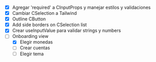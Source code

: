 * [x] Agregar 'required' a CInputProps y manejar estilos y validaciones
* [x] Cambiar CSelection a Tailwind
* [x] Outline CButton
* [x] Add side borders on CSelection list
* [x] Crear useInputValue para validar strings y numbers
* [ ] Onboarding view
    * [X] Elegir monedas
    * [ ] Crear cuentas
    * [ ] Elegir tema